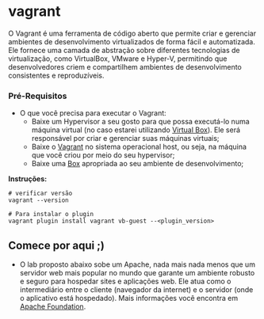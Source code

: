 # vagrant
O Vagrant é uma ferramenta de código aberto que permite criar e gerenciar ambientes de desenvolvimento virtualizados de forma fácil e automatizada. Ele fornece uma camada de abstração sobre diferentes tecnologias de virtualização, como VirtualBox, VMware e Hyper-V, permitindo que desenvolvedores criem e compartilhem ambientes de desenvolvimento consistentes e reproduzíveis.

### Pré-Requisitos
* O que você precisa para executar o Vagrant:
  - Baixe um Hypervisor a seu gosto para que possa executá-lo numa máquina virtual (no caso estarei utilizando [Virtual Box](https://www.virtualbox.org/)).
    Ele será responsável por criar e gerenciar suas máquinas virtuais;
  - Baixe o [Vagrant](https://developer.hashicorp.com/vagrant/downloads) no sistema operacional host, ou seja, na máquina que você criou por meio do seu hypervisor;
  - Baixe uma [Box](https://app.vagrantup.com/boxes/search) apropriada ao seu ambiente de desenvolvimento;

**Instruções:** 
```
# verificar versão
vagrant --version

# Para instalar o plugin
vagrant plugin install vagrant vb-guest --<plugin_version>
```    

## Comece por aqui ;)
* O lab proposto abaixo sobe um Apache, nada mais nada menos que um servidor web mais popular no mundo que garante um ambiente robusto e seguro para hospedar sites e aplicações web.
Ele atua como o intermediário entre o cliente (navegador da internet) e o servidor (onde o aplicativo está hospedado).
Mais informações você encontra em [Apache Foundation](https://www.apache.org/).

```
```

